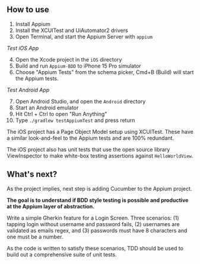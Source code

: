 ## How to use
1. Install Appium
2. Install the XCUITest and UiAutomator2 drivers
3. Open Terminal, and start the Appium Server with `appium`

_Test iOS App_

4. Open the Xcode project in the `iOS` directory
5. Build and run `Appium-BDD` to iPhone 15 Pro simulator
6. Choose "Appium Tests" from the schema picker, Cmd+B (Build) will start the Appium tests.

_Test Android App_

7. Open Android Studio, and open the `Android` directory
8. Start an Android emulator
9. Hit Ctrl + Ctrl to open "Run Anything"
10. Type `./gradlew testAppiumTest` and press return

The iOS project has a Page Object Model setup using XCUITest. These have a similar look-and-feel to the Appium tests and are 100% redundant.

The iOS project also has unit tests that use the open source library ViewInspector to make white-box testing assertions against `HelloWorldView`.

## What's next?
As the project implies, next step is adding Cucumber to the Appium project.

**The goal is to understand if BDD style testing is possible and productive at the Appium layer of abstraction.**

Write a simple Gherkin feature for a Login Screen. Three scenarios: (1) tapping login without username and password fails, (2) usernames are validated as emails regex, and (3) passwords must have 8 characters and one must be a number.

As the code is written to satisfy these scenarios, TDD should be used to build out a comprehensive suite of unit tests.
